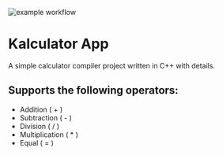 ![example workflow](https://github.com/jnyfah/Kalculator/actions/workflows/cmake.yml/badge.svg)

# Kalculator App

A simple calculator compiler project written in C++ with details.

## Supports the following operators:

- Addition ( + )
- Subtraction ( - )
- Division ( / )
- Multiplication ( * )
- Equal ( = )

